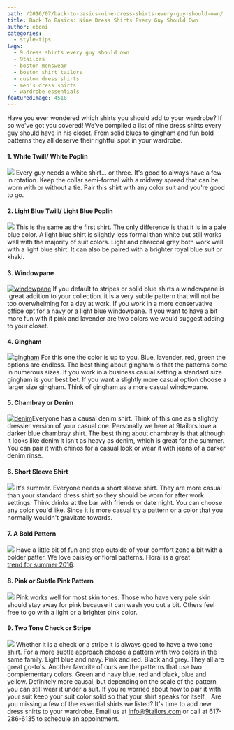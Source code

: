 ```yaml
---
path: /2016/07/back-to-basics-nine-dress-shirts-every-guy-should-own/
title: Back To Basics: Nine Dress Shirts Every Guy Should Own
author: eboni
categories: 
  - style-tips
tags: 
  - 9 dress shirts every guy should own
  - 9tailors
  - boston menswear
  - boston shirt tailors
  - custom dress shirts
  - men's dress shirts
  - wardrobe essentials
featuredImage: 4518
---
```

Have you ever wondered which shirts you should add to your wardrobe? If so we've got you covered! We've compiled a list of nine dress shirts every guy should have in his closet. From solid blues to gingham and fun bold patterns they all deserve their rightful spot in your wardrobe.  

#### 1\. White Twill/ White Poplin

![](http://media.kohlsimg.com/is/image/kohls/1078797_Studio_White?wid=240&hei=240&op_sharpen=1) Every guy needs a white shirt... or three. It's good to always have a few in rotation. Keep the collar semi-formal with a midway spread that can be worn with or without a tie. Pair this shirt with any color suit and you're good to go.

#### 2\. Light Blue Twill/ Light Blue Poplin

![](http://s7.landsend.com/is/image/LandsEnd/417599_A512_LF_LBL?fmt=jpeg,rgb&qlt=80,1&op_sharpen=0&resMode=sharp2&op_usm=0.5,1,3,0&icc=sRGB%20IEC61966-2.1,relative&iccEmbed=1&rgn=0,0,2000,3000&scl=5.813953488372093&id=Fpruj3) This is the same as the first shirt. The only difference is that it is in a pale blue color. A light blue shirt is slightly less formal than white but still works well with the majority of suit colors. Light and charcoal grey both work well with a light blue shirt. It can also be paired with a brighter royal blue suit or khaki.

#### 3\. Windowpane

[![windowpane](http://blog.9tailors.com/uploads/windowpane-247x300.jpg)](http://blog.9tailors.com/uploads/windowpane.jpg) If you default to stripes or solid blue shirts a windowpane is  great addition to your collection. it is a very subtle pattern that will not be too overwhelming for a day at work. If you work in a more conservative office opt for a navy or a light blue windowpane. If you want to have a bit more fun with it pink and lavender are two colors we would suggest adding to your closet.

#### 4\. Gingham

[![gingham](http://blog.9tailors.com/uploads/gingham1.jpg)](http://blog.9tailors.com/uploads/gingham1.jpg) For this one the color is up to you. Blue, lavender, red, green the options are endless. The best thing about gingham is that the patterns come in numerous sizes. If you work in a business casual setting a standard size gingham is your best bet. If you want a slightly more casual option choose a larger size gingham. Think of gingham as a more casual windowpane.

#### 5\. Chambray or Denim

[![denim](http://blog.9tailors.com/uploads/denim.jpg)](http://blog.9tailors.com/uploads/denim.jpg)Everyone has a causal denim shirt. Think of this one as a slightly dressier version of your casual one. Personally we here at 9tailors love a darker blue chambray shirt. The best thing about chambray is that although it looks like denim it isn't as heavy as denim, which is great for the summer. You can pair it with chinos for a casual look or wear it with jeans of a darker denim rinse.

#### 6\. Short Sleeve Shirt

![](http://www.flatsevenshop.com/797-flatseven_cloudzoom_big/mens-slim-fit-basic-dress-shirts-short-sleeve-sh401.jpg) It's summer. Everyone needs a short sleeve shirt. They are more casual than your standard dress shirt so they should be worn for after work settings. Think drinks at the bar with friends or date night. You can choose any color you'd like. Since it is more casual try a pattern or a color that you normally wouldn't gravitate towards.

#### 7\. A Bold Pattern

![](http://static.zara.net/photos///2016/V/0/2/p/6175/215/250/2/w/1024/6175215250_6_1_1.jpg?ts=1462531616876) Have a little bit of fun and step outside of your comfort zone a bit with a bolder patter. We love paisley or floral patterns. Floral is a great [trend for summer 2016](http://blog.9tailors.com/2016/07/menswear-2016-summer-trends/).

#### 8\. Pink or Subtle Pink Pattern

![](http://i.ebayimg.com/images/g/pgYAAOxyRhBSrMma/s-l300.jpg) Pink works well for most skin tones. Those who have very pale skin should stay away for pink because it can wash you out a bit. Others feel free to go with a light or a brighter pink color.

#### 9\. Two Tone Check or Stripe

![](https://i.s-jcrewfactory.com/is/image/jcrew/C3796_WU0992?$pdp_fs418$) Whether it is a check or a stripe it is always good to have a two tone shirt. For a more subtle approach choose a pattern with two colors in the same family. Light blue and navy. Pink and red. Black and grey. They all are great go-to's. Another favorite of ours are the patterns that use two complementary colors. Green and navy blue, red and black, blue and yellow. Definitely more causal, but depending on the scale of the pattern you can still wear it under a suit. If you're worried about how to pair it with your suit keep your suit color solid so that your shirt speaks for itself.   Are you missing a few of the essential shirts we listed? It's time to add new dress shirts to your wardrobe. Email us at info@9tailors.com or call at 617-286-6135 to schedule an appointment.